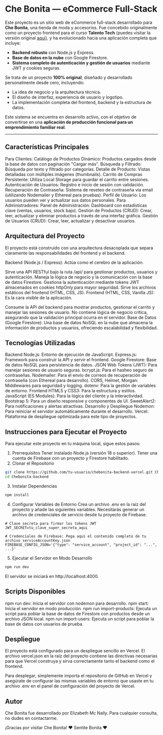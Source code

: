 # Che Bonita — eCommerce Full-Stack

Este proyecto es un sitio web de eCommerce full-stack desarrollado para **Che Bonita**, una tienda de moda y accesorios. Fue concebido originalmente como un proyecto frontend para el curso **Talento Tech** (puedes visitar la versión original [aquí](https://github.com/EliMCN/CheBonita)), y ha evolucionado hacia una aplicación completa que incluye:

- **Backend robusto** con Node.js y Express.
- **Base de datos en la nube** con Google Firestore.
- **Sistema completo de autenticación y gestión de usuarios** mediante JWT y cookies seguras.

Se trata de un proyecto **100% original**, diseñado y desarrollado personalmente desde cero, incluyendo:

- La idea de negocio y la arquitectura técnica.
- El diseño de interfaz, experiencia de usuario y logotipo.
- La implementación completa del frontend, backend y la estructura de datos.

Este sistema se encuentra en desarrollo activo, con el objetivo de convertirse en una **aplicación de producción funcional para un emprendimiento familiar real**.

---

## Características Principales
Para Clientes:
Catálogo de Productos Dinámico: Productos cargados desde la base de datos con paginación "Cargar más".
Búsqueda y Filtrado: Búsqueda por texto y filtrado por categorías.
Detalle de Producto: Vistas detalladas con múltiples imágenes (thumbnails).
Carrito de Compras Persistente: Utiliza Local Storage para guardar el carrito entre sesiones.
Autenticación de Usuarios: Registro e inicio de sesión con validación.
Recuperación de Contraseña: Sistema de reseteo de contraseña vía email (utilizando Nodemailer y Ethereal para pruebas).
Perfil de Usuario: Los usuarios pueden ver y actualizar sus datos personales.
Para Administradores:
Panel de Administración: Dashboard con estadísticas clave (ventas, usuarios, stock bajo).
Gestión de Productos (CRUD): Crear, leer, actualizar y eliminar productos a través de una interfaz gráfica.
Gestión de Usuarios (CRUD): Crear, leer, actualizar y desactivar usuarios.

##  Arquitectura del Proyecto
El proyecto está construido con una arquitectura desacoplada que separa claramente las responsabilidades del frontend y el backend.

Backend (Node.js / Express): Actúa como el cerebro de la aplicación.

Sirve una API RESTful bajo la ruta /api/ para gestionar productos, usuarios y autenticación.
Maneja la lógica de negocio y la comunicación con la base de datos Firestore.
Gestiona la autenticación mediante tokens JWT almacenados en cookies httpOnly para mayor seguridad.
Sirve los archivos estáticos del frontend (HTML, CSS, JS).
Frontend (HTML, CSS, Vanilla JS): Es la cara visible de la aplicación.

Consume la API del backend para mostrar productos, gestionar el carrito y manejar las sesiones de usuario.
No contiene lógica de negocio crítica, asegurando que la validación principal ocurra en el servidor.
Base de Datos (Google Firestore): Una base de datos NoSQL en la nube que almacena la información de productos y usuarios, ofreciendo escalabilidad y flexibilidad.

##  Tecnologías Utilizadas
Backend
Node.js: Entorno de ejecución de JavaScript.
Express.js: Framework para construir la API y servir el frontend.
Google Firestore: Base de datos NoSQL para persistencia de datos.
JSON Web Tokens (JWT): Para manejar sesiones de usuario seguras.
bcrypt.js: Para el hasheo seguro de contraseñas.
Nodemailer: Para el envío de correos de recuperación de contraseña (con Ethereal para desarrollo).
CORS, Helmet, Morgan: Middlewares para seguridad y logging.
dotenv: Para la gestión de variables de entorno.
Frontend
HTML5 y CSS3: Para la estructura y estilos.
JavaScript (ES Modules): Para la lógica del cliente y la interactividad.
Bootstrap 5: Para un diseño responsive y componentes de UI.
SweetAlert2: Para notificaciones y alertas atractivas.
Desarrollo y Despliegue
Nodemon: Para reiniciar el servidor automáticamente durante el desarrollo.
Vercel: Plataforma de despliegue optimizada para este tipo de proyectos.

##  Instrucciones para Ejecutar el Proyecto
Para ejecutar este proyecto en tu máquina local, sigue estos pasos:

1. Prerrequisitos
Tener instalado Node.js (versión 18 o superior).
Tener una cuenta de Firebase con un proyecto y Firestore habilitado.
2. Clonar el Repositorio
```bash
git clone https://github.com/tu-usuario/chebonita-backend-vercel.git Chebonita-backend
cd Chebonita-backend

```
3. Instalar Dependencias
```bash
npm install
```
4. Configurar Variables de Entorno
Crea un archivo .env en la raíz del proyecto y añade las siguientes variables. Necesitarás generar un archivo de credenciales de servicio desde tu proyecto de Firebase.

```dotenv
# Clave secreta para firmar los tokens JWT
JWT_SECRET=tu_clave_super_secreta_aqui

# Credenciales de Firebase: Pega aquí el contenido completo de tu archivo serviceAccountKey.json
FIREBASE_CONFIG_JSON='{"type": "service_account", "project_id": "...", ...}'
```
5. Ejecutar el Servidor en Modo Desarrollo
```bash
npm run dev
```
El servidor se iniciará en http://localhost:4000.

##  Scripts Disponibles
npm run dev: Inicia el servidor con nodemon para desarrollo.
npm start: Inicia el servidor en modo producción.
npm run import-products: Ejecuta un script para poblar la base de datos de Firestore con productos desde un archivo JSON local.
npm run import-users: Ejecuta un script para poblar la base de datos con usuarios de prueba.

##  Despliegue
El proyecto está configurado para un despliegue sencillo en Vercel. El archivo vercel.json en la raíz del proyecto contiene las directivas necesarias para que Vercel construya y sirva correctamente tanto el backend como el frontend.

Para desplegar, simplemente importa el repositorio de GitHub en Vercel y asegúrate de configurar las mismas variables de entorno que usaste en tu archivo .env en el panel de configuración del proyecto de Vercel.

##  Autor
Che Bonita fue desarrollado por Elizabeth Mc Nally. Para cualquier consulta, no dudes en contactarme.

¡Gracias por visitar Che Bonita! ❤️ Sentite Bonita ❤️
